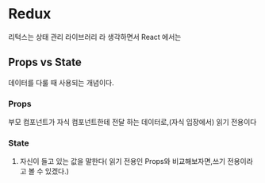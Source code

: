 # Redux #
리턱스는 상태 관리 라이브러리 라 생각하면서
React 에서는 

## Props vs State ##
데이터를 다룰 때 사용되는 개념이다.


### Props ###
부모 컴포넌트가 자식 컴포넌트한테 전달 하는 데이터로,(자식 입장에서) 읽기 전용이다
<Child value="value" />

### State ###
1. 자신이 들고 있는 값을 말한다( 읽기 전용인 Props와 비교해보자면,쓰기 전용이라고 볼 수 있겠다.)

